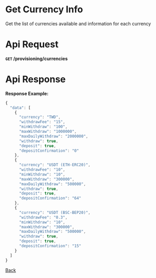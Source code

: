 # Get Currency Info

Get the list of currencies available and information for each currency

# Api Request

**`GET` /provisioning/currencies**

# Api Response

**Response Example:**

```javascript
{
  "data": [
    {
      "currency": "TWD",
      "withdrawFee": "15",
      "minWithdraw": "100",
      "maxWithdraw": "1000000",
      "maxDailyWithdraw": "2000000",
      "withdraw": true,
      "deposit": true,
      "depositConfirmation": "0"
    },
    {
      "currency": "USDT (ETH-ERC20)",
      "withdrawFee": "10",
      "minWithdraw": "10",
      "maxWithdraw": "300000",
      "maxDailyWithdraw": "500000",
      "withdraw": true,
      "deposit": true,
      "depositConfirmation": "64"
    },
    {
      "currency": "USDT (BSC-BEP20)",
      "withdrawFee": "0.3",
      "minWithdraw": "10",
      "maxWithdraw": "300000",
      "maxDailyWithdraw": "500000",
      "withdraw": true,
      "deposit": true,
      "depositConfirmation": "15"
    }
  ]
}
```
[Back](../summary.md)